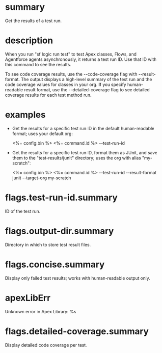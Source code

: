 # summary

Get the results of a test run.

# description

When you run "sf logic run test" to test Apex classes, Flows, and Agentforce agents asynchronously, it returns a test run ID. Use that ID with this command to see the results.

To see code coverage results, use the --code-coverage flag with --result-format. The output displays a high-level summary of the test run and the code coverage values for classes in your org. If you specify human-readable result format, use the --detailed-coverage flag to see detailed coverage results for each test method run.

# examples

- Get the results for a specific test run ID in the default human-readable format; uses your default org:

  <%= config.bin %> <%= command.id %> --test-run-id <test-run-id>

- Get the results for a specific test run ID, format them as JUnit, and save them to the "test-results/junit" directory; uses the org with alias "my-scratch":

  <%= config.bin %> <%= command.id %> --test-run-id <test-run-id> --result-format junit --target-org my-scratch

# flags.test-run-id.summary

ID of the test run.

# flags.output-dir.summary

Directory in which to store test result files.

# flags.concise.summary

Display only failed test results; works with human-readable output only.

# apexLibErr

Unknown error in Apex Library: %s

# flags.detailed-coverage.summary

Display detailed code coverage per test.
